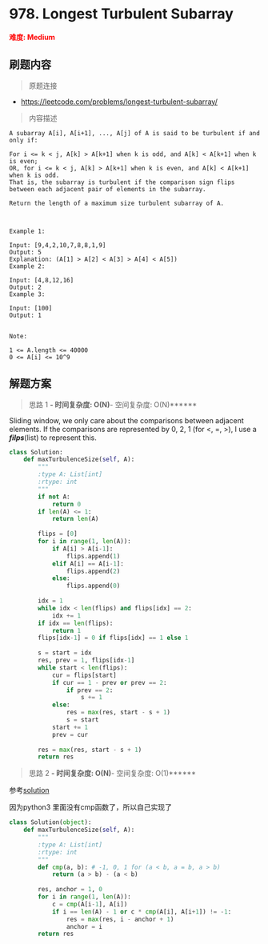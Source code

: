# 978. Longest Turbulent Subarray

**<font color=red>难度: Medium</font>**

## 刷题内容

> 原题连接

* https://leetcode.com/problems/longest-turbulent-subarray/

> 内容描述

```
A subarray A[i], A[i+1], ..., A[j] of A is said to be turbulent if and only if:

For i <= k < j, A[k] > A[k+1] when k is odd, and A[k] < A[k+1] when k is even;
OR, for i <= k < j, A[k] > A[k+1] when k is even, and A[k] < A[k+1] when k is odd.
That is, the subarray is turbulent if the comparison sign flips between each adjacent pair of elements in the subarray.

Return the length of a maximum size turbulent subarray of A.

 

Example 1:

Input: [9,4,2,10,7,8,8,1,9]
Output: 5
Explanation: (A[1] > A[2] < A[3] > A[4] < A[5])
Example 2:

Input: [4,8,12,16]
Output: 2
Example 3:

Input: [100]
Output: 1
 

Note:

1 <= A.length <= 40000
0 <= A[i] <= 10^9
```

## 解题方案

> 思路 1
******- 时间复杂度: O(N)******- 空间复杂度: O(N)******



Sliding window, we only care about the comparisons between adjacent elements. If the comparisons are represented by 0, 2, 1 (for <, =, >), I use a ***filps***(list) to represent this.

```python
class Solution:
    def maxTurbulenceSize(self, A):
        """
        :type A: List[int]
        :rtype: int
        """
        if not A:
            return 0
        if len(A) <= 1:
            return len(A)
        
        flips = [0]
        for i in range(1, len(A)):
            if A[i] > A[i-1]:
                flips.append(1)
            elif A[i] == A[i-1]:
                flips.append(2)
            else:
                flips.append(0)
                
        idx = 1
        while idx < len(flips) and flips[idx] == 2:
            idx += 1
        if idx == len(flips):
            return 1
        flips[idx-1] = 0 if flips[idx] == 1 else 1
        
        s = start = idx
        res, prev = 1, flips[idx-1]
        while start < len(flips):
            cur = flips[start]
            if cur == 1 - prev or prev == 2:
                if prev == 2:
                    s += 1
            else:
                res = max(res, start - s + 1)
                s = start
            start += 1
            prev = cur
            
        res = max(res, start - s + 1)
        return res
```

> 思路 2
******- 时间复杂度: O(N)******- 空间复杂度: O(1)******

参考[solution](https://leetcode.com/problems/longest-turbulent-subarray/solution/)

因为python3 里面没有cmp函数了，所以自己实现了


```python
class Solution(object):
    def maxTurbulenceSize(self, A):
        """
        :type A: List[int]
        :rtype: int
        """
        def cmp(a, b): # -1, 0, 1 for (a < b, a = b, a > b)
            return (a > b) - (a < b)
        
        res, anchor = 1, 0
        for i in range(1, len(A)):
            c = cmp(A[i-1], A[i])
            if i == len(A) - 1 or c * cmp(A[i], A[i+1]) != -1:
                res = max(res, i - anchor + 1)
                anchor = i
        return res
```





































